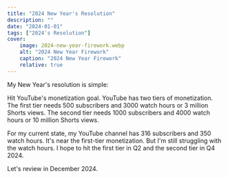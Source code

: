 ```yaml
---
title: "2024 New Year's Resolution"
description: ""
date: "2024-01-01"
tags: ["2024's Resolution"]
cover:
    image: 2024-new-year-firework.webp
    alt: "2024 New Year Firework"
    caption: "2024 New Year Firework"
    relative: true
---
```


My New Year's resolution is simple: 

Hit YouTube's monetization goal.
YouTube has two tiers of monetization. The first tier needs 500 subscribers and 3000 watch hours or 3 million Shorts views. The second tier needs 1000 subscribers and 4000 watch hours or 10 million Shorts views. 

For my current state, my YouTube channel has 316 subscribers and 350 watch hours. It's near the first-tier monetization. But I'm still struggling with the watch hours. I hope to hit the first tier in Q2 and the second tier in Q4 2024.

Let's review in December 2024.